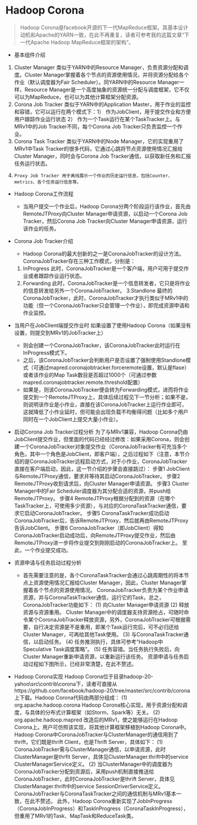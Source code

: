 # Hadoop Corona
> Hadoop Corona是facebook开源的下一代MapReduce框架。其基本设计动机和Apache的YARN一致，在此不再重复，读者可参考我的这篇文章“下一代Apache Hadoop MapReduce框架的架构”。

* 基本组件介绍
1. Cluster Manager 类似于YARN中的Resource Manager，负责资源分配和调度。Cluster Manager掌握着各个节点的资源使用情况，并将资源分配给各个作业（默认调度器为Fair Scheduler）。同YARN中的Resource Manager一样，Resource Manager是一个高度抽象的资源统一分配与调度框架，它不仅可以为MapReduce，也可以为其他计算框架分配资源。
2. Corona Job Tracker 类似于YARN中的Application Master，用于作业的监控和容错，它可以运行在两个模式下：1） 作为JobClient，用于提交作业和方便用户跟踪作业运行状态 2）   作为一个Task运行在某个TaskTracker上。与MRv1中的Job Tracker不同，每个Corona Job Tracker只负责监控一个作业。
3. Corona Task Tracker 类似于YARN中的Node Manager，它的实现重用了MRv1中Task Tracker的很多代码，它通过心跳将节点资源使用情况汇报给Cluster Manager，同时会与Corona Job Tracker通信，以获取新任务和汇报任务运行状态。
4.     Proxy Job Tracker 用于离线展示一个作业的历史运行信息，包括Counter、metrics、各个任务运行信息等。

* Hadoop Corona工作流程
  * 当用户提交一个作业后，Hadoop Corona分两个阶段运行该作业，首先由RemoteJTProxy向Cluster Manager申请资源，以启动一个Corona Job Tracker，然后Corona Job Tracker向Cluster Manager申请资源，运行该作业的任务。

* Corona Job Tracker介绍
  * Hadoop Corona的最大创新的之一是CoronaJobTracker的设计方法。CoronaJobTracker存在三种工作模式，分别是：
  1. InProgress 此时，CoronaJobTracker是一个客户端，用户可用于提交作业或者跟踪作业运行状态。
  2. Forwarding 此时，CoronaJobTracker是一个信息转发者，它只是将作业的信息转发给另外一个CoronaJobTracker。
  3.Standlone 最终的CoronaJobTracker，此时，CoronaJobTracker才执行类似于MRv1中的功能（但一个CoronaJobTracker只会管理一个作业），即完成资源申请和作业监控。

* 当用户在JobClient端提交作业时 如果设置了使用Hadoop Corona（如果没有设置，则提交到MRv1的JobTracker上）
  * 则会创建一个CoronaJobTracker，该CoronaJobTracker此时运行在InProgress模式下。
  * 之后，该CoronaJobTracker会判断用户是否设置了强制使用Standlone模式（可通过mapred.coronajobtracker.forceremote设置，默认是flase）或者该作业的Map Task数目是否超过1000个（可通过参数mapred.coronajobtracker.remote.threshold配置）
  * 如果是，则该CoronaJobTracker便会转为Forwarding模式，进而将作业提交到一个RemoteJTProxy上，具体后续过程见下一节分析；如果不是，则说明该作业是小作业，直接在该CoronaJobTracker上运行作业即可，这就降低了小作业延时，但可能会出现负载不均衡得问题（比如多个用户同时在一个JobClient上提交大量小作业）。

 
* 启动Corona Job Tracker过程分析
为了与MRv1兼容，Hadoop Corona仍由JobClient提交作业，但里面的代码已经经过修改：如果采用Corona，则会创建一个CoronaJobTracker对象提交作业（CoronaJobTracker有可充当多个角色，其中一个角色是JobClient，即客户端），之后过程如下（注意，本节介绍的是CoronaJobTracker远程启动方式，对于小作业，CoronaJobTracker直接在客户端启动，因此，这一节介绍的步骤会直接跳过）：
步骤1 JobClient与RemoteJTProxy通信，要求并等待其启动CoronaJobTracker。
步骤2 RemoteJTProxy收到请求后，向Cluster Manager申请资源。
步骤3 Cluster Manager中的Fair Scheduler调度器为其分配合适的资源，并push给RemoteJTProxy。
步骤4 RemoteJTProxy根据分配到的资源（在哪个TaskTracker上，可使用多少资源），与对应的CoronaTaskTracker通信，要求它启动CoronaJobTracker。
步骤5 CoronaTaskTracker成功启动CoronaJobTracker后，告诉RemoteJTProxy，然后就再由RemoteJTProxy告诉JobClient。
步骤6 CoronaJobTracker（即JobClient）得知CoronaJobTracker启动成功后，向RemoteJTProxy提交作业，然后由RemoteJTProxy进一步将作业提交到刚刚启动的CoronaJobTracker上。
至此，一个作业提交成功。

* 资源申请与任务启动过程分析
  * 首先需要注意的是，各个CoronaTaskTracker会通过心跳周期性的将本节点上资源使用情况汇报给Cluster Manager，因此，Cluster Manager掌握着各个节点的资源使用情况。
CoronaJobTracker负责为某个作业申请资源，并与CoronaTaskTracker通信，运行它的Task，总之，CoronaJobTracker功能如下：
(1)     向Cluster Manager申请资源
(2)     释放资源与资源重用。 Cluster Manager中的调度器支持资源抢占，可随时命令某个CoronaJobTracker释放资源，另外，CoronaJobTracker可根据需要，自行决定资源是不是重用，即某个Task运行完后，可不必归还给Cluster Manager，可再给其他Task使用。
(3)     与CoronaTaskTracker通信，以启动任务。
(4)     任务推测执行，具体可参考“Hadoop中Speculative Task调度策略”。
(5)     任务容错。当任务执行失败后，向Cluster Manager重新申请资源，以重新运行该任务。
资源申请与任务启动过程如下图所示，已经非常清楚，在此不赘述。

 
*   Hadoop Corona实现
Hadoop Corona位于目录hadoop-20-yahoo\src\contrib\corona下，读者可直接从https://github.com/facebook/hadoop-20/tree/master/src/contrib/corona上下载。Hadoop Corona代码由两部分组成：
(1)     org.apache.hadoop.corona        Hadoop Corona核心实现，用于资源分配和调度，与具体的分布式计算框架（如Storm、Spark等）无关。
(2)     org.apache.hadoop.mapred      改造后的MRv1，使之能够运行在Hadoop Corona上。用户可仿照该实现，将其他计算框架移植到Hadoop Corona中。
Hadoop Corona中CoronaJobTracker与ClusterManager的通信用到了thrift，它们既是thrift Client，也是Thrift Server，具体如下：
(1)     CoronaJobTracker需与ClusterManager通信，以申请资源，此时ClusterManager是thrfit Server，具体见ClusterManager.thrift中的service ClusterManagerService定义。
(2)     当ClusterManager中的调度器为CoronaJobTracker分配到资源后，采用push机制直接推送给CoronaJobTracker，此时CoronaJobTracker是thrift Server，具体见ClusterManager.thrift中的service SessionDriverService定义。
CoronaJobTracker与CoronaTaskTracker之间的通信机制与MRv1基本一致，在此不赘述。
此外，Hadoop Corona重新实现了JobInProgress（CoronaJobInProgress）和TaskInProgress（CoronaTaskInProgress），但重用了MRv1的Task、MapTask和ReduceTask类。
